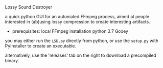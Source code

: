Lossy Sound Destroyer

a quick python GUI for an automated FFmpeg process, aimed at people interested in (ab)using lossy compression to create interesting artifacts.

+ prerequisites:
local FFmpeg installation
python 3.7
Gooey

you may either run the `LSD.py` directly from python, or use the `setup.py` with PyInstaller to create an executable.

alternatively, use the 'releases' tab on the right to download a precompiled binary.
